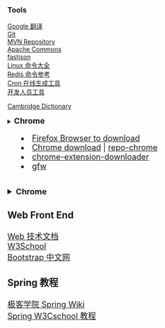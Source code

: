 ### Tools 

[Google 翻译](https://translate.google.cn/)  
[Git](https://git-scm.com/book/zh/v2)  
[MVN Repository](https://mvnrepository.com/)  
[Apache Commons](http://commons.apache.org/)  
[fastjson](https://github.com/alibaba/fastjson/wiki/JSONField)  
[Linux 命令大全](https://man.linuxde.net/)  
[Redis 命令参考](http://redisdoc.com/index.html)  
[Cron 在线生成工具](http://cron.qqe2.com/)  
[开发人员工具](https://tool.lu/)  

[Cambridge Dictionary](https://dictionary.cambridge.org/)  

**<details><summary><font size="4">Chrome<font/><summary>**
 
  * [Firefox Browser to download](https://www.mozilla.org/en-US/firefox/all/#product-desktop-release)
  * [Chrome download](https://tools.shuax.com/chrome/#/) | [repo-chrome](https://repo.fdzh.org/chrome/exe/)
  * [chrome-extension-downloader](https://chrome-extension-downloader.com/)
  * [gfw](https://github.com/topics/gfw)
  
</details>  

**<details><summary><font size="4">Chrome</font></summary>** 

  * [Chrome download](https://tools.shuax.com/chrome/#/)

</details>

### Web Front End
[Web 技术文档](https://developer.mozilla.org/zh-CN/docs/Web)  
[W3School](https://www.w3school.com.cn/)  
[Bootstrap 中文网](https://www.bootcss.com/)  

### Spring 教程
[极客学院 Spring Wiki](http://wiki.jikexueyuan.com/project/spring/)  
[Spring W3Cschool 教程](https://www.w3cschool.cn/wkspring/pesy1icl.html)  

